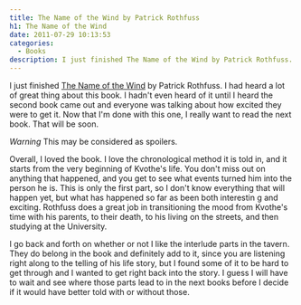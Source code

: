 ```yaml
---
title: The Name of the Wind by Patrick Rothfuss
h1: The Name of the Wind
date: 2011-07-29 10:13:53
categories:
  - Books
description: I just finished The Name of the Wind by Patrick Rothfuss. I had heard a lot of great thing about this book.
---
```

I just finished <a href="http://www.amazon.com/The-Name-Wind-Kingkiller-Chronicles/dp/0756405890?SubscriptionId=06ECB9YB6KKGMF4SMXG2&tag=dblock-20"  target="_blank" rel="nofollow" title="The Name of the Wind by Patrick Rothfuss">The Name of the Wind</a> by Patrick Rothfuss. I had heard a lot of great thing about this book. I hadn't even heard of it until I heard the second book came out and everyone was talking about how excited they were to get it. Now that I'm done with this one, I really want to read the next book. That will be soon.

*Warning* This may be considered as spoilers.

Overall, I loved the book. I love the chronological method it is told in, and it starts from the very beginning of Kvothe's life. You don't miss out on anything that happened, and you get to see what events turned him into the person he is.  This is only the first part, so I don't know everything that will happen yet, but what has happened so far as been both interestin g and exciting. Rothfuss does a great job in transitioning the mood from Kvothe's time with his parents, to their death, to his living on the streets, and then studying at the University.

I go back and forth on whether or not I like the interlude parts in the tavern. They do belong in the book and definitely add to it, since you are listening right along to the telling of his life story, but I found some of it to be hard to get through and I wanted to get right back into the story. I guess I will have to wait and see where those parts lead to in the next books before I decide if it would have better told with or without those.
